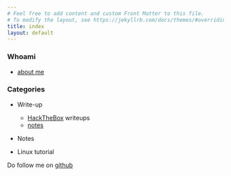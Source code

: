 ```yaml
---
# Feel free to add content and custom Front Matter to this file.
# To modify the layout, see https://jekyllrb.com/docs/themes/#overriding-theme-defaults
title: index
layout: default
---
```

### Whoami
- [about me](whoami)

### Categories
- Write-up
  - [HackTheBox](/faisal/htbwriteup) writeups
  - [notes](/faisal/notes)
  
- Notes

- Linux tutorial

Do follow me on [github](https://github.com/faisalfs10x)
